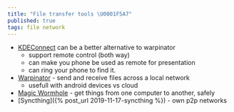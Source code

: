 ```yaml
---
title: "File transfer tools \U0001F5A7"
published: true
tags: file network
---
```

- [KDEConnect](https://userbase.kde.org/KDEConnect#Pairing_two_devices_together) can be a better alternative to warpinator
	- support remote control (both way)
    - can make you phone be used as remote for presentation
    - can ring your phone to find it.
- [Warpinator](https://github.com/linuxmint/warpinator?tab=readme-ov-file#warpinator---send-and-receive-files-across-a-local-network) -  send and receive files across a local network
	- usefull with android devices vs cloud
- [	Magic Wormhole](https://news.ycombinator.com/item?id=41275920) - get things from one computer to another, safely 
- [Syncthing]({% post_url 2019-11-17-syncthing %}) - own p2p networks

